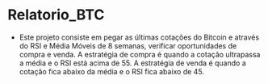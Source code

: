 # Relatorio_BTC

* Este projeto consiste em pegar as últimas cotações do Bitcoin e através do RSI e Média Móveis de 8 semanas, verificar oportunidades de compra e venda. A estratégia de compra é quando a cotação ultrapassa a média e o RSI está acima de 55. A estratégia de venda é quando a cotação fica abaixo da média e o RSI fica abaixo de 45.
